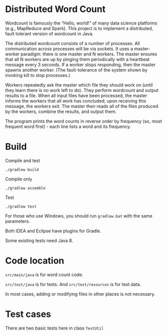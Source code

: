 # Distributed Word Count

Wordcount is famously the “Hello, world!” of many data science platforms (e.g., MapReduce and Spark). This project is to implement a distributed, fault tolerant version of wordcount in Java.

The distributed wordcount consists of a number of processes. All communication across processes will be via sockets.  It uses a master-worker paradigm: there is one master and N workers. The master ensures that all N workers are up by pinging them periodically with a heartbeat message every 3 seconds. If a worker stops responding, then the master spawns another worker. (The fault-tolerance of the system shown by invoking kill to stop processes.)

Workers repeatedly ask the master which file they should work on (until they learn there is no work left to do). They perform wordcount and output results to a file. When all input files have been processed, the master informs the workers that all work has concluded; upon receiving this message, the workers exit. The master then reads all of the files produced by the workers, combine the results, and output them.

The program prints the word counts in reverse order by frequency (so, most frequent word first) - each line lists a word and its frequency.


# Build

Compile and test
```
./gradlew build
```

Compile only
```
./gradlew assemble
```

Test
```
./gradlew test
```

For those who use Windows, you should run `gradlew.bat` with the same parameters.

Both IDEA and Eclipse have plugins for Gradle.

Some existing tests need Java 8.


# Code location

`src/main/java` is for word count code.

`src/test/java` is for tests. And `src/test/resources` is for test data.

In most cases, adding or modifying files in other places is not necessary.


# Test cases
There are two basic tests here in class `TestUtil`



